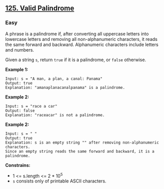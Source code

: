 ## [125. Valid Palindrome](https://leetcode.com/problems/valid-palindrome/?envType=list&envId=p9noolei)

### Easy

A phrase is a palindrome if, after converting all uppercase letters into lowercase letters and removing all non-alphanumeric characters, it reads the same forward and backward. Alphanumeric characters include letters and numbers.  

Given a string `s`, return `true` if it is a palindrome, or `false` otherwise.  

**Example 1:**  

```
Input: s = "A man, a plan, a canal: Panama"  
Output: true  
Explanation: "amanaplanacanalpanama" is a palindrome.  
```


**Example 2:**  

```
Input: s = "race a car"  
Output: false  
Explanation: "raceacar" is not a palindrome.  
```


**Example 2:**  

```
Input: s = " "  
Output: true  
Explanation: s is an empty string "" after removing non-alphanumeric characters.  
Since an empty string reads the same forward and backward, it is a palindrome.  
```


**Constrains:**  

* 1 <= s.length <= 2 * 10<sup>5</sup>  
* `s` consists only of printable ASCII characters.  